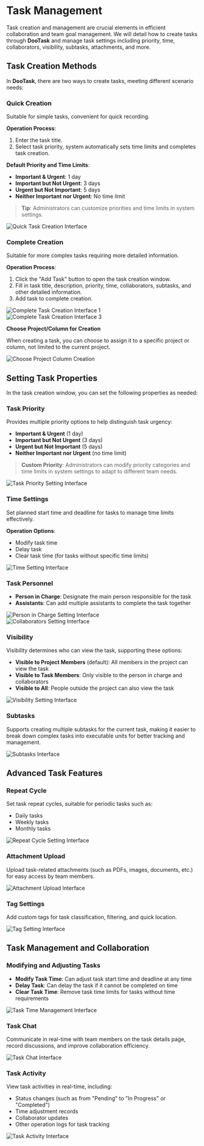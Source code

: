 # Task Management

Task creation and management are crucial elements in efficient collaboration and team goal management. We will detail how to create tasks through **DooTask** and manage task settings including priority, time, collaborators, visibility, subtasks, attachments, and more.


## Task Creation Methods

In **DooTask**, there are two ways to create tasks, meeting different scenario needs:

### Quick Creation

Suitable for simple tasks, convenient for quick recording.

**Operation Process**:
1. Enter the task title.
2. Select task priority, system automatically sets time limits and completes task creation.

**Default Priority and Time Limits**:
- **Important & Urgent**: 1 day
- **Important but Not Urgent**: 3 days
- **Urgent but Not Important**: 5 days
- **Neither Important nor Urgent**: No time limit

> **Tip**: Administrators can customize priorities and time limits in system settings.

![Quick Task Creation Interface](/images/en/en_pro_task_pic_7.png)


### Complete Creation

Suitable for more complex tasks requiring more detailed information.

**Operation Process**:
1. Click the "Add Task" button to open the task creation window.
2. Fill in task title, description, priority, time, collaborators, subtasks, and other detailed information.
3. Add task to complete creation.

![Complete Task Creation Interface 1](/images/en/en_pro_task_pic_0.png)  
![Complete Task Creation Interface 3](/images/en/en_pro_task_pic_3.png)

**Choose Project/Column for Creation**

When creating a task, you can choose to assign it to a specific project or column, not limited to the current project.

![Choose Project Column Creation](/images/en/en_pro_task_pic_1.png)


## Setting Task Properties

In the task creation window, you can set the following properties as needed:

### Task Priority

Provides multiple priority options to help distinguish task urgency:
- **Important & Urgent** (1 day)
- **Important but Not Urgent** (3 days)
- **Urgent but Not Important** (5 days)
- **Neither Important nor Urgent** (no time limit)

> **Custom Priority**: Administrators can modify priority categories and time limits in system settings to adapt to different team needs.

![Task Priority Setting Interface](/images/en/en_pro_task_pic_14.png)


### Time Settings

Set planned start time and deadline for tasks to manage time limits effectively.

**Operation Options**:
- Modify task time
- Delay task
- Clear task time (for tasks without specific time limits)

![Time Setting Interface](/images/en/en_pro_task_pic_12.png)


### Task Personnel

- **Person in Charge**: Designate the main person responsible for the task
- **Assistants**: Can add multiple assistants to complete the task together

![Person in Charge Setting Interface](/images/en/en_pro_task_pic_4.png)  
![Collaborators Setting Interface](/images/en/en_pro_task_pic_5.png)


### Visibility

Visibility determines who can view the task, supporting these options:
- **Visible to Project Members** (default): All members in the project can view the task
- **Visible to Task Members**: Only visible to the person in charge and collaborators
- **Visible to All**: People outside the project can also view the task

![Visibility Setting Interface](/images/en/en_pro_task_pic_9.png)


### Subtasks

Supports creating multiple subtasks for the current task, making it easier to break down complex tasks into executable units for better tracking and management.

![Subtasks Interface](/images/pro_task_pic_17.png)


## Advanced Task Features

### Repeat Cycle

Set task repeat cycles, suitable for periodic tasks such as:
- Daily tasks
- Weekly tasks
- Monthly tasks

![Repeat Cycle Setting Interface](/images/en/en_pro_task_pic_11.png)


### Attachment Upload

Upload task-related attachments (such as PDFs, images, documents, etc.) for easy access by team members.

![Attachment Upload Interface](/images/en/en_pro_task_pic_18.png)


### Tag Settings

Add custom tags for task classification, filtering, and quick location.

![Tag Setting Interface](/images/en/en_pro_task_pic_14.png)


## Task Management and Collaboration

### Modifying and Adjusting Tasks

- **Modify Task Time**: Can adjust task start time and deadline at any time
- **Delay Task**: Can delay the task if it cannot be completed on time
- **Clear Task Time**: Remove task time limits for tasks without time requirements

![Task Time Management Interface](/images/en/en_pro_task_pic_12.png)


### Task Chat

Communicate in real-time with team members on the task details page, record discussions, and improve collaboration efficiency.

![Task Chat Interface](/images/en/en_pro_task_pic_8.png)


### Task Activity

View task activities in real-time, including:
- Status changes (such as from "Pending" to "In Progress" or "Completed")
- Time adjustment records
- Collaborator updates
- Other operation logs for task tracking

![Task Activity Interface](/images/en/en_pro_task_pic_13.png)
